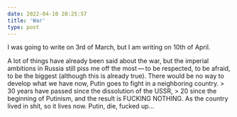 ```yaml
---
date: 2022-04-10 20:25:57
title: 'War'
type: post
---
```


I was going to write on 3rd of March, but I am writing on 10th of April.

A lot of things have already been said about the war, but the imperial ambitions in Russia still
piss me off the most — to be respected, to be afraid, to be the biggest (although this is already
true). There would be no way to develop what we have now, Putin goes to fight in a neighboring
country. > 30 years have passed since the dissolution of the USSR, > 20 since the beginning of
Putinism, and the result is FUCKING NOTHING. As the country lived in shit, so it lives now. Putin,
die, fucked up…
